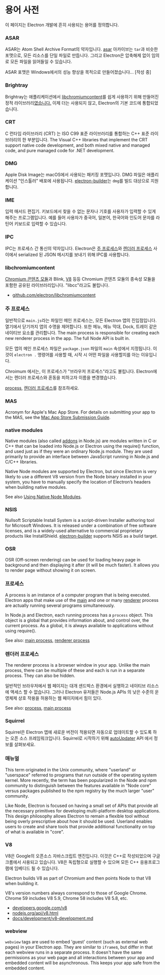 # 용어 사전

이 페이지는 Electron 개발에 흔히 사용되는 용어를 정의합니다.

### ASAR

ASAR는 Atom Shell Archive Format의 약자입니다. [asar](https://github.com/electron/asar) 아카이브는 `tar`과 비슷한 포맷으로, 모든 리소스를 단일 파일로 만듭니다. 그리고 Electron은 압축해제 없이 임의로 모든 파일을 읽어들일 수 있습니다.

ASAR 포맷은 Windows에서의 성능 향상을 목적으로 만들어졌습니다... [작성 중]

### Brightray

Brightray는 애플리케이션에서 [libchromiumcontent](#libchromiumcontent)를 쉽게 사용하기 위해 만들어진 정적 라이브러리[였습니다.](https://github.com/electron-archive/brightray) 이제 더는 사용되지 않고, Electron의 기본 코드에 통합되었습니다.

### CRT

C 런타임 라이브러리 (CRT) 는 ISO C99 표준 라이브러리를 통합하는 C++ 표준 라이브러리의 한 부분입니다. The Visual C++ libraries that implement the CRT support native code development, and both mixed native and managed code, and pure managed code for .NET development.

### DMG

Apple Disk Image는 macOS에서 사용되는 패키징 포맷입니다. DMG 파일은 애플리케이션 "인스톨러" 배포에 사용됩니다. [electron-builder](https://github.com/electron-userland/electron-builder)는 `dmg`를 빌드 대상으로 지원합니다.

### IME

입력 매서드 편집기. 키보드에서 찾을 수 없는 문자나 기호를 사용자가 입력할 수 있게 해주는 프로그램입니다. 예를 들어 사용자가 중국어, 일본어, 한국어와 인도어 문자를 라틴어 키보드로 입력할 수 있습니다.

### IPC

IPC는 프로세스 간 통신의 약자입니다. Electron은 [주 프로세스](#main-process)와 [렌더러 프로세스](#renderer-process) 사이에서 serialized 된 JSON 메시지를 보내기 위해 IPC를 사용합니다.

### libchromiumcontent

[Chromium 콘텐츠 모듈](https://www.chromium.org/developers/content-module)과 Blink, [V8](#v8) 등등 Chromium 콘텐츠 모듈의 종속성 모듈을 포함한 공유된 라이브러리입니다. "libcc"라고도 불립니다.

- [github.com/electron/libchromiumcontent](https://github.com/electron/libchromiumcontent)

### 주 프로세스

일반적으로 `main.js`라는 파일인 메인 프로세스는, 모든 Electron 앱의 진입점입니다. 열기에서 닫기까지 앱의 수명을 제어합니다. 또한 메뉴, 메뉴 막대, Dock, 트레이 같은 네이티브 요소를 관리합니다. The main process is responsible for creating each new renderer process in the app. The full Node API is built in.

모든 앱의 메인 프로세스 파일은 `package.json` 파일의 `main` 속성에서 지정됩니다. 이것이 `electron .` 명령어를 사용할 때, 시작 시 어떤 파일을 사용할지를 아는 이유입니다.

Chroimum 에서는, 이 프로세스가 "브라우저 프로세스"라고도 불립니다. Electron에서는 렌더러 프로세스와 혼동을 피하고자 이름을 변경했습니다.

[process](#process), [렌더러 프로세스](#renderer-process)를 참조하세요.

### MAS

Acronym for Apple's Mac App Store. For details on submitting your app to the MAS, see the [Mac App Store Submission Guide](tutorial/mac-app-store-submission-guide.md).

### native modules

Native modules (also called [addons](https://nodejs.org/api/addons.html) in Node.js) are modules written in C or C++ that can be loaded into Node.js or Electron using the require() function, and used just as if they were an ordinary Node.js module. They are used primarily to provide an interface between JavaScript running in Node.js and C/C++ libraries.

Native Node modules are supported by Electron, but since Electron is very likely to use a different V8 version from the Node binary installed in your system, you have to manually specify the location of Electron’s headers when building native modules.

See also [Using Native Node Modules](tutorial/using-native-node-modules.md).

### NSIS

Nullsoft Scriptable Install System is a script-driven Installer authoring tool for Microsoft Windows. It is released under a combination of free software licenses, and is a widely-used alternative to commercial proprietary products like InstallShield. [electron-builder](https://github.com/electron-userland/electron-builder) supports NSIS as a build target.

### OSR

OSR (Off-screen rendering) can be used for loading heavy page in background and then displaying it after (it will be much faster). It allows you to render page without showing it on screen.

### 프로세스

A process is an instance of a computer program that is being executed. Electron apps that make use of the [main](#main-process) and one or many [renderer](#renderer-process) process are actually running several programs simultaneously.

In Node.js and Electron, each running process has a `process` object. This object is a global that provides information about, and control over, the current process. As a global, it is always available to applications without using require().

See also: [main process](#main-process), [renderer process](#renderer-process)

### 렌더러 프로세스

The renderer process is a browser window in your app. Unlike the main process, there can be multiple of these and each is run in a separate process. They can also be hidden.

일반적인 브라우저에서 웹 페이지는 대개 샌드박스 환경에서 실행하고 네이티브 리소스에 액세스 할 수 없습니다. 그러나 Electron 유저들은 Node.js APIs 의 낮은 수준의 운영체제 상호 작용을 허용하는 웹 페이지에서 힘이 있다.

See also: [process](#process), [main process](#main-process)

### Squirrel

Squirrel은 Electron 앱에 새로운 버전이 적용되면 자동으로 업데이트할 수 있도록 하는 오픈 소스 프레임워크입니다. Squirrel로 시작하기 위해 [autoUpdater](api/auto-updater.md) API 에서 정보를 살펴보세요.

### 매뉴얼

This term originated in the Unix community, where "userland" or "userspace" referred to programs that run outside of the operating system kernel. More recently, the term has been popularized in the Node and npm community to distinguish between the features available in "Node core" versus packages published to the npm registry by the much larger "user" community.

Like Node, Electron is focused on having a small set of APIs that provide all the necessary primitives for developing multi-platform desktop applications. This design philosophy allows Electron to remain a flexible tool without being overly prescriptive about how it should be used. Userland enables users to create and share tools that provide additional functionality on top of what is available in "core".

### V8

V8은 Google의 오픈소스 자바스크립트 엔진입니다. 이것은 C++로 작성되었으며 구글 크롬에서 사용되고 있습니다. V8은 독립형으로 실행할 수 있으며 모든 C++ 응용프로그램에 임베디드 될 수 있습니다.

Electron builds V8 as part of Chromium and then points Node to that V8 when building it.

V8's version numbers always correspond to those of Google Chrome. Chrome 59 includes V8 5.9, Chrome 58 includes V8 5.8, etc.

- [developers.google.com/v8](https://developers.google.com/v8)
- [nodejs.org/api/v8.html](https://nodejs.org/api/v8.html)
- [docs/development/v8-development.md](development/v8-development.md)

### webview

`webview` tags are used to embed 'guest' content (such as external web pages) in your Electron app. They are similar to `iframe`s, but differ in that each webview runs in a separate process. It doesn't have the same permissions as your web page and all interactions between your app and embedded content will be asynchronous. This keeps your app safe from the embedded content.